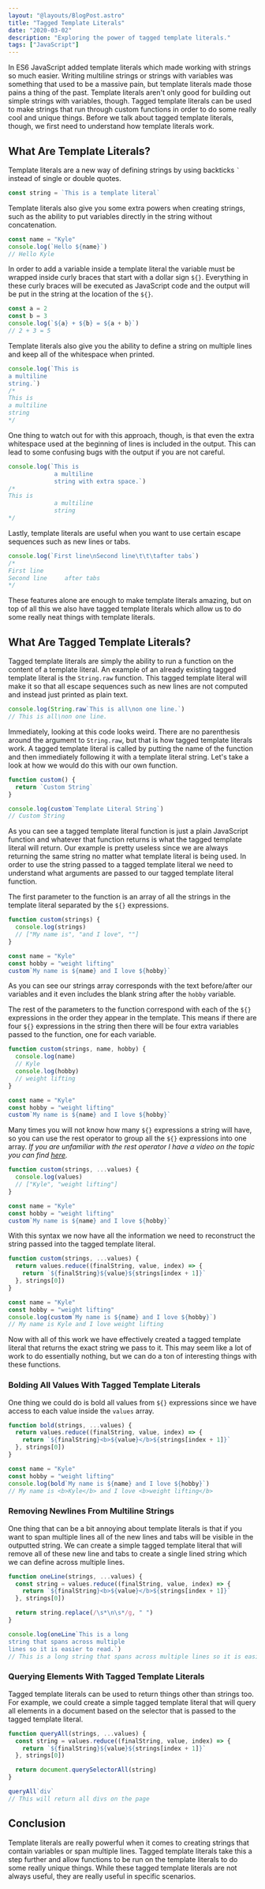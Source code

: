 ```yaml
---
layout: "@layouts/BlogPost.astro"
title: "Tagged Template Literals"
date: "2020-03-02"
description: "Exploring the power of tagged template literals."
tags: ["JavaScript"]
---
```


In ES6 JavaScript added template literals which made working with strings so much easier. Writing multiline strings or strings with variables was something that used to be a massive pain, but template literals made those pains a thing of the past. Template literals aren't only good for building out simple strings with variables, though. Tagged template literals can be used to make strings that run through custom functions in order to do some really cool and unique things. Before we talk about tagged template literals, though, we first need to understand how template literals work.

## What Are Template Literals?

Template literals are a new way of defining strings by using backticks `` ` `` instead of single or double quotes.

```js
const string = `This is a template literal`
```

Template literals also give you some extra powers when creating strings, such as the ability to put variables directly in the string without concatenation.

```js
const name = "Kyle"
console.log(`Hello ${name}`)
// Hello Kyle
```

In order to add a variable inside a template literal the variable must be wrapped inside curly braces that start with a dollar sign `${}`. Everything in these curly braces will be executed as JavaScript code and the output will be put in the string at the location of the `${}`.

```js
const a = 2
const b = 3
console.log(`${a} + ${b} = ${a + b}`)
// 2 + 3 = 5
```

Template literals also give you the ability to define a string on multiple lines and keep all of the whitespace when printed.

```js
console.log(`This is
a multiline
string.`)
/*
This is
a multiline
string
*/
```

One thing to watch out for with this approach, though, is that even the extra whitespace used at the beginning of lines is included in the output. This can lead to some confusing bugs with the output if you are not careful.

```js
console.log(`This is
             a multiline
             string with extra space.`)
/*
This is
             a multiline
             string
*/
```

Lastly, template literals are useful when you want to use certain escape sequences such as new lines or tabs.

```js
console.log(`First line\nSecond line\t\t\tafter tabs`)
/*
First line
Second line     after tabs
*/
```

These features alone are enough to make template literals amazing, but on top of all this we also have tagged template literals which allow us to do some really neat things with template literals.

## What Are Tagged Template Literals?

Tagged template literals are simply the ability to run a function on the content of a template literal. An example of an already existing tagged template literal is the `String.raw` function. This tagged template literal will make it so that all escape sequences such as new lines are not computed and instead just printed as plain text.

```js
console.log(String.raw`This is all\non one line.`)
// This is all\non one line.
```

Immediately, looking at this code looks weird. There are no parenthesis around the argument to `String.raw`, but that is how tagged template literals work. A tagged template literal is called by putting the name of the function and then immediately following it with a template literal string. Let's take a look at how we would do this with our own function.

```js
function custom() {
  return `Custom String`
}

console.log(custom`Template Literal String`)
// Custom String
```

As you can see a tagged template literal function is just a plain JavaScript function and whatever that function returns is what the tagged template literal will return. Our example is pretty useless since we are always returning the same string no matter what template literal is being used. In order to use the string passed to a tagged template literal we need to understand what arguments are passed to our tagged template literal function.

The first parameter to the function is an array of all the strings in the template literal separated by the `${}` expressions.

```js
function custom(strings) {
  console.log(strings)
  // ["My name is", "and I love", ""]
}

const name = "Kyle"
const hobby = "weight lifting"
custom`My name is ${name} and I love ${hobby}`
```

As you can see our strings array corresponds with the text before/after our variables and it even includes the blank string after the `hobby` variable.

The rest of the parameters to the function correspond with each of the `${}` expressions in the order they appear in the template. This means if there are four `${}` expressions in the string then there will be four extra variables passed to the function, one for each variable.

```js
function custom(strings, name, hobby) {
  console.log(name)
  // Kyle
  console.log(hobby)
  // weight lifting
}

const name = "Kyle"
const hobby = "weight lifting"
custom`My name is ${name} and I love ${hobby}`
```

Many times you will not know how many `${}` expressions a string will have, so you can use the rest operator to group all the `${}` expressions into one array. _If you are unfamiliar with the rest operator I have a video on the topic you can find [here](https://youtu.be/NIq3qLaHCIs)._

```js
function custom(strings, ...values) {
  console.log(values)
  // ["Kyle", "weight lifting"]
}

const name = "Kyle"
const hobby = "weight lifting"
custom`My name is ${name} and I love ${hobby}`
```

With this syntax we now have all the information we need to reconstruct the string passed into the tagged template literal.

```js
function custom(strings, ...values) {
  return values.reduce((finalString, value, index) => {
    return `${finalString}${value}${strings[index + 1]}`
  }, strings[0])
}

const name = "Kyle"
const hobby = "weight lifting"
console.log(custom`My name is ${name} and I love ${hobby}`)
// My name is Kyle and I love weight lifting
```

Now with all of this work we have effectively created a tagged template literal that returns the exact string we pass to it. This may seem like a lot of work to do essentially nothing, but we can do a ton of interesting things with these functions.

### Bolding All Values With Tagged Template Literals

One thing we could do is bold all values from `${}` expressions since we have access to each value inside the `values` array.

```js
function bold(strings, ...values) {
  return values.reduce((finalString, value, index) => {
    return `${finalString}<b>${value}</b>${strings[index + 1]}`
  }, strings[0])
}

const name = "Kyle"
const hobby = "weight lifting"
console.log(bold`My name is ${name} and I love ${hobby}`)
// My name is <b>Kyle</b> and I love <b>weight lifting</b>
```

### Removing Newlines From Multiline Strings

One thing that can be a bit annoying about template literals is that if you want to span multiple lines all of the new lines and tabs will be visible in the outputted string. We can create a simple tagged template literal that will remove all of these new line and tabs to create a single lined string which we can define across multiple lines.

```js
function oneLine(strings, ...values) {
  const string = values.reduce((finalString, value, index) => {
    return `${finalString}<b>${value}</b>${strings[index + 1]}`
  }, strings[0])

  return string.replace(/\s*\n\s*/g, " ")
}

console.log(oneLine`This is a long
string that spans across multiple
lines so it is easier to read.`)
// This is a long string that spans across multiple lines so it is easier to read.
```

### Querying Elements With Tagged Template Literals

Tagged template literals can be used to return things other than strings too. For example, we could create a simple tagged template literal that will query all elements in a document based on the selector that is passed to the tagged template literal.

```js
function queryAll(strings, ...values) {
  const string = values.reduce((finalString, value, index) => {
    return `${finalString}${value}${strings[index + 1]}`
  }, strings[0])

  return document.querySelectorAll(string)
}

queryAll`div`
// This will return all divs on the page
```

## Conclusion

Template literals are really powerful when it comes to creating strings that contain variables or span multiple lines. Tagged template literals take this a step further and allow functions to be run on the template literals to do some really unique things. While these tagged template literals are not always useful, they are really useful in specific scenarios.
